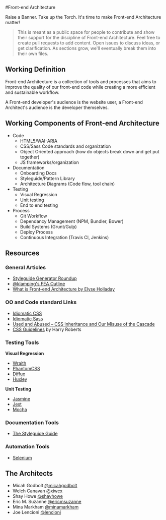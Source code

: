 #Front-end Architecture

Raise a Banner. Take up the Torch. It's time to make Front-end Architecture matter!

> This is meant as a public space for people to contribute and show their support for the discipline of Front-end Architecture. Feel free to create pull requests to add content. Open issues to discuss ideas, or get clarification. As sections grow, we'll eventually break them into their own files.

## Working Definition
Front-end Architecture is a collection of tools and processes that aims to improve the quality of our front-end code while creating a more efficient and sustainable workflow.

A Front-end developer's audience is the website user, a Front-end Architect's audience is the developer themselves. 

## Working Components of Front-end Architecture
* Code
  * HTML5/WAI-ARIA
  * CSS/Sass Code standards and organization
  * Object Oriented approach (how do objects break down and get put together)
  * JS frameworks/organization
* Documentation
  * Onboarding Docs
  * Styleguide/Pattern Library
  * Architecture Diagrams (Code flow, tool chain)
* Testing
  * Visual Regression
  * Unit testing
  * End to end testing
* Process
  * Git Workflow  
  * Dependancy Management (NPM, Bundler, Bower)
  * Build Systems (Grunt/Gulp)
  * Deploy Process
  * Continuous Integration (Travis CI, Jenkins)

## Resources
### General Articles
- [Styleguide Generator Roundup](http://welchcanavan.com/styleguide-roundup/)
- [@klamping's FEA Outline](https://github.com/klamping/Front-end-Architecture-Outline)
- [What is Front-end Architecture by Elyse Holladay](http://www.elyseholladay.com/posts/2014/10/16/front-end-architect/)

### OO and Code standard Links
- [Idiomatic CSS](https://github.com/necolas/idiomatic-css)
- [Idiomatic Sass](https://github.com/anthonyshort/idiomatic-sass)
- [Used and Abused – CSS Inheritance and Our Misuse of the Cascade](http://phase2technology.com/blog/used-and-abused-css-inheritance-and-our-misuse-of-the-cascade/)
- [CSS Guidelines](http://cssguidelin.es/) by Harry Roberts

### Testing Tools
__Visual Regression__
- [Wraith](https://github.com/BBC-News/wraith)
- [PhantomCSS](https://github.com/Huddle/PhantomCSS)
- [Diffux](https://github.com/diffux/diffux)
- [Huxley](https://github.com/facebook/huxley)

__Unit Testing__
- [Jasmine](http://jasmine.github.io/)
- [Jest](https://facebook.github.io/jest/)
- [Mocha](http://visionmedia.github.io/mocha/)

### Documentation Tools
- [The Styleguide Guide](http://vinspee.me/style-guide-guide/)

### Automation Tools
- [Selenium](http://www.seleniumhq.org/)

## The Architects
+ Micah Godbolt [@micahgodbolt](https://twitter.com/micahgodbolt)
+ Welch Canavan [@xiwcx](https://twitter.com/xiwcx)
+ Shay Howe [@shayhowe](https://twitter.com/shayhowe)
+ Eric M. Suzanne [@ericmsuzanne](https://twitter.com/ericmsuzanne)
+ Mina Markham [@minamarkham](https://twitter.com/minamarkham)
+ Joe Lencioni [@lencioni](https://twitter.com/lencioni)
